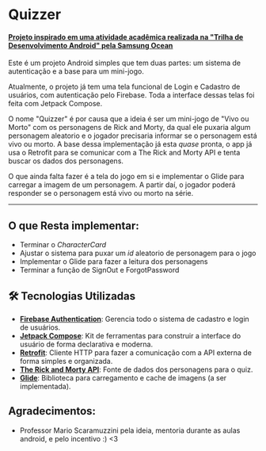 # Quizzer
#### [Projeto inspirado em uma atividade acadêmica realizada na "Trilha de Desenvolvimento Android" pela Samsung Ocean ](https://github.com/manthuso/android-jogo-vivo-ou-morto)

Este é um projeto Android simples que tem duas partes: um sistema de autenticação e a base para um mini-jogo.

Atualmente, o projeto já tem uma tela funcional de Login e Cadastro de usuários, com autenticação pelo Firebase. Toda a interface dessas telas foi feita com Jetpack Compose.

O nome "Quizzer" é por causa que a ideia é ser um mini-jogo de "Vivo ou Morto" com os personagens de Rick and Morty, da qual ele puxaria algum personagem aleatorio e o jogador precisaria informar se o personagem está vivo ou morto. A base dessa implementação já esta *_quase_* pronta, o app já usa o Retrofit para se comunicar com a The Rick and Morty API e tenta buscar os dados dos personagens.

O que ainda falta fazer é a tela do jogo em si e implementar o Glide para carregar a imagem de um personagem. A partir daí, o jogador poderá responder se o personagem está vivo ou morto na série.

---

## O que Resta implementar:
  - Terminar o _CharacterCard_ 
  - Ajustar o sistema para puxar um _id_ aleatorio de personagem para o jogo
  - Implementar o Glide para fazer a leitura dos personagens
  - Terminar a função de SignOut e ForgotPassword
## 🛠️ Tecnologias Utilizadas

* **[Firebase Authentication](https://firebase.google.com/docs/auth)**: Gerencia todo o sistema de cadastro e login de usuários.
* **[Jetpack Compose](https://developer.android.com/jetpack/compose)**: Kit de ferramentas para construir a interface do usuário de forma declarativa e moderna.
* **[Retrofit](https://square.github.io/retrofit/)**: Cliente HTTP para fazer a comunicação com a API externa de forma simples e organizada.
* **[The Rick and Morty API](https://rickandmortyapi.com/)**: Fonte de dados dos personagens para o quiz.
* **[Glide](https://github.com/bumptech/glide)**: Biblioteca para carregamento e cache de imagens (a ser implementada).

## Agradecimentos:
  - Professor Mario Scaramuzzini pela ideia, mentoria durante as aulas android, e pelo incentivo :) <3
